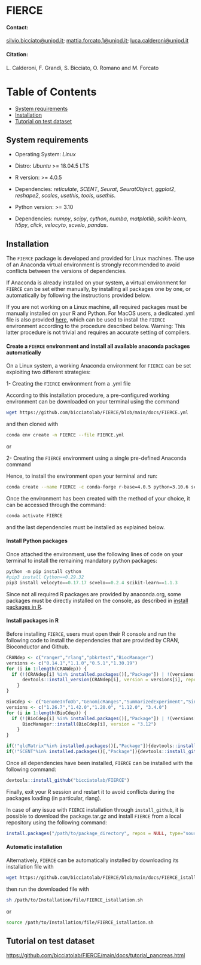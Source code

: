 # FIERCE

#### Contact:

silvio.bicciato@unipd.it; mattia.forcato.1@unipd.it; luca.calderoni@unipd.it

#### Citation:

L. Calderoni, F. Grandi, S. Bicciato, O. Romano and M. Forcato

# Table of Contents

- [System requirements](https://github.com/bicciatolab/FIERCE#system-requirements)
- [Installation](https://github.com/bicciatolab/FIERCE#installation)
- [Tutorial on test dataset](https://github.com/bicciatolab/FIERCE#tutorial-on-test-dataset)

## System requirements

* Operating System: *Linux*
* Distro: *Ubuntu* >= 18.04.5 LTS

* R version: >= 4.0.5
* Dependencies: *reticulate*, *SCENT*, *Seurat*, *SeuratObject*, *ggplot2*, *reshape2*, *scales*, *usethis*, *tools*, *usethis*.

* Python version: >= 3.10
* Dependencies: *numpy*, *scipy*, *cython*, *numba*, *matplotlib*, *scikit-learn*, *h5py*, *click*, *velocyto*, *scvelo*, *pandas*.

## Installation

The `FIERCE` package is developed and provided for Linux machines. The use of an Anaconda virtual environment is strongly recommended to avoid conflicts between the versions of dependencies.

If Anaconda is already installed on your system, a virtual environment for `FIERCE` can be set either manually, by installing all packages one by one, or automatically by following the instructions provided below.

If you are not working on a Linux machine, all required packages must be manually installed on your R and Python. For MacOS users, a dedicated .yml file is also provided [here](https://github.com/bicciatolab/FIERCE/blob/main/docs/FIERCE_for_MacOS.yml), which can be used to install the `FIERCE` environment according to the procedure described below. Warning: This latter procedure is not trivial and requires an accurate setting of compilers.

#### Create a `FIERCE` environment and install all available anaconda packages automatically

On a Linux system, a working Anaconda environment for `FIERCE` can be set exploiting two different strategies:

1- Creating the `FIERCE` environment from a .yml file

  According to this installation procedure, a pre-configured working environment can be downloaded on your terminal using the command

  ```bash
  wget https://github.com/bicciatolab/FIERCE/blob/main/docs/FIERCE.yml
  ```

  and then cloned with 

  ```bash
  conda env create -n FIERCE --file FIERCE.yml
  ```

or 

2- Creating the `FIERCE` environment using a single pre-defined Anaconda command

  Hence, to install the environment open your terminal and run:

  ```bash
  conda create --name FIERCE -c conda-forge r-base=4.0.5 python=3.10.6 scanpy=1.9.1 python-louvain=0.15 leidenalg=0.9.1 tqdm=4.64.1 pandas=1.5.1 scipy=1.9.3 numba=0.56.3 matplotlib-base=3.6.2 h5py=3.7.0 click=8.1.3 r-ggplot2=3.3.6 r-reshape2=1.4.4 r-scales=1.2.1 anndata=0.8.0 r-rgeos=0.5_9 r-igraph=1.3.4 python-igraph=0.10.2 r-leiden=0.4.3 r-rcurl=1.98_1.8 r-devtools=2.4.4 r-reticulate=1.15
  ```


Once the environment has been created with the method of your choice, it can be accessed through the command:

```bash
conda activate FIERCE
```

and the last dependencies must be installed as explained below.

#### Install Python packages

Once attached the environment, use the following lines of code on your terminal to install the remaining mandatory python packages:

```python
python -m pip install cython
#pip3 install Cython==0.29.32 
pip3 install velocyto==0.17.17 scvelo==0.2.4 scikit-learn==1.1.3
```

Since not all required R packages are provided by anaconda.org, some packages must be directly installed on the console, as described in [install packages in R](https://github.com/bicciatolab/FIERCE#install-packages-in-r).

#### Install packages in R

Before installing `FIERCE`, users must open their R console and run the following code to install the dependencies that are provided by CRAN, Bioconductor and Github.

```r
CRANdep <- c("ranger","rlang","pbkrtest","BiocManager")
versions <- c("0.14.1","1.1.0","0.5.1","1.30.19")
for (i in 1:length(CRANdep)) {
  if (!(CRANdep[i] %in% installed.packages()[,"Package"]) | !(versions[i] %in% installed.packages()[installed.packages()[,"Package"]==CRANdep[i],"Version"])) {
      devtools::install_version(CRANdep[i], version = versions[i], repos = "https://cloud.r-project.org")
    }
}
```

```r
BioCdep <- c("GenomeInfoDb","GenomicRanges","SummarizedExperiment","SingleCellExperiment","destiny")
versions <- c("1.26.7","1.42.0","1.20.0", "1.12.0", "3.4.0")
for (i in 1:length(BioCdep)) {
  if (!(BioCdep[i] %in% installed.packages()[,"Package"]) | !(versions[i] %in% installed.packages()[installed.packages()[,"Package"]==BioCdep[i],"Version"])) {
      BiocManager::install(BioCdep[i], version = "3.12")
    }
}
```

```r
if(!"qlcMatrix"%in% installed.packages()[,"Package"]){devtools::install_github("cysouw/qlcMatrix")}
if(!"SCENT"%in% installed.packages()[,"Package"]){devtools::install_github("aet21/SCENT")}

```

Once all dependencies have been installed, `FIERCE` can be installed with the following command:

```r
devtools::install_github("bicciatolab/FIERCE")
```

Finally, exit your R session and restart it to avoid conflicts during the packages loading (in particular, rlang). 

In case of any issue with `FIERCE` installation through `install_github`, it is possible to download the package.tar.gz and install `FIERCE` from a local repository using the following command:

```r
install.packages("/path/to/package_directory", repos = NULL, type="source")
```

#### Automatic installation

Alternatively, `FIERCE` can be automatically installed by downloading its installation file with

```bash
wget https://github.com/bicciatolab/FIERCE/blob/main/docs/FIERCE_istallation.sh
```

then run the downloaded file with

```bash
sh /path/to/Installation/file/FIERCE_istallation.sh
```
or

```bash
source /path/to/Installation/file/FIERCE_istallation.sh
```

## Tutorial on test dataset

https://github.com/bicciatolab/FIERCE/main/docs/tutorial_pancreas.html
